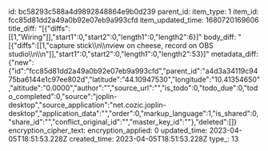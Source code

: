 id: bc58293c588a4d9892848864e9b0d239
parent_id: 
item_type: 1
item_id: fcc85d81dd2a49a0b92e07eb9a993cfd
item_updated_time: 1680720169606
title_diff: "[{\"diffs\":[[1,\"Wiring\"]],\"start1\":0,\"start2\":0,\"length1\":0,\"length2\":6}]"
body_diff: "[{\"diffs\":[[1,\"capture stick\\\n\\\nview on cheese, record on OBS studio\\\n\\\n\"]],\"start1\":0,\"start2\":0,\"length1\":0,\"length2\":53}]"
metadata_diff: {"new":{"id":"fcc85d81dd2a49a0b92e07eb9a993cfd","parent_id":"a4d3a34119c9475ba6144e1c97ee802d","latitude":"44.10947530","longitude":"10.41354650","altitude":"0.0000","author":"","source_url":"","is_todo":0,"todo_due":0,"todo_completed":0,"source":"joplin-desktop","source_application":"net.cozic.joplin-desktop","application_data":"","order":0,"markup_language":1,"is_shared":0,"share_id":"","conflict_original_id":"","master_key_id":""},"deleted":[]}
encryption_cipher_text: 
encryption_applied: 0
updated_time: 2023-04-05T18:51:53.228Z
created_time: 2023-04-05T18:51:53.228Z
type_: 13